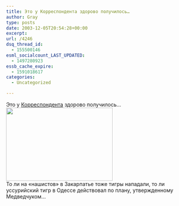 ```yaml
---
title: Это у Корреспондента здорово получилось…
author: Gray
type: posts
date: 2003-12-05T20:54:28+00:00
excerpt:
url: /4246
dsq_thread_id:
  - 155500146
esml_socialcount_LAST_UPDATED:
  - 1497280923
essb_cache_expire:
  - 1591018617
categories:
  - Uncategorized

---
```








Это у <a href="http://www.korrespondent.net/" target="_blank">Корреспондента</a> здорово получилось&#8230;  
<img src="https://i2.wp.com/www.searchengines.ru/blog/images/korr.gif?resize=290%2C199" width="290" height="199" alt="" border="0" data-recalc-dims="1" />  
То ли на &#171;нашистов&#187; в Закарпатье тоже тигры нападали, то ли уссурийский тигр в Одессе действовал по плану, утвержденному Медведчуком&#8230;